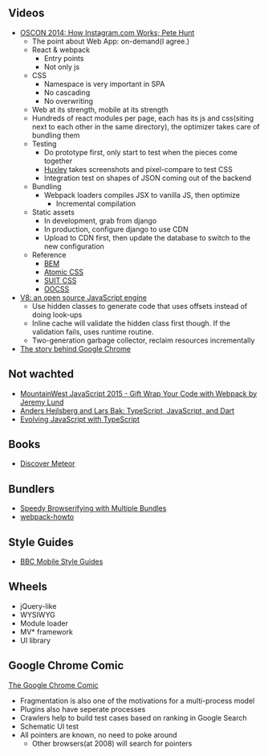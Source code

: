 ## Videos
* [OSCON 2014: How Instagram.com Works; Pete Hunt](https://www.youtube.com/watch?v=VkTCL6Nqm6Y)
  * The point about Web App: on-demand(I agree.)
  * React & webpack
    * Entry points
    * Not only js
  * CSS
    * Namespace is very important in SPA
    * No cascading
    * No overwriting
  * Web at its strength, mobile at its strength
  * Hundreds of react modules per page, each has its js and css(siting next to each other in the same directory), the optimizer takes care of bundling them
  * Testing
    * Do prototype first, only start to test when the pieces come together
    * [Huxley](https://github.com/facebookarchive/huxley) takes screenshots and pixel-compare to test CSS
    * Integration test on shapes of JSON coming out of the backend
  * Bundling
    * Webpack loaders compiles JSX to vanilla JS, then optimize
      * Incremental compilation
  * Static assets
    * In development, grab from django
    * In production, configure django to use CDN
    * Upload to CDN first, then update the database to switch to the new configuration
  * Reference
    * [BEM](https://en.bem.info/)
    * [Atomic CSS](https://www.lucidchart.com/techblog/2014/01/31/atomic-css-tool-set/)
    * [SUIT CSS](https://github.com/suitcss/suit/blob/master/doc/naming-conventions.md)
    * [OOCSS](http://oocss.org/)
* [V8: an open source JavaScript engine ](https://www.youtube.com/watch?v=hWhMKalEicY)
  * Use hidden classes to generate code that uses offsets instead of doing look-ups
  * Inline cache will validate the hidden class first though. If the validation fails, uses runtime routine.
  * Two-generation garbage collector, reclaim resources incrementally
* [The story behind Google Chrome ](https://www.youtube.com/watch?v=JGmO7Oximw8)

## Not wachted
* [MountainWest JavaScript 2015 - Gift Wrap Your Code with Webpack by Jeremy Lund ](https://www.youtube.com/watch?v=ANMN9M9LhNQ)
* [Anders Hejlsberg and Lars Bak: TypeScript, JavaScript, and Dart](https://www.youtube.com/watch?v=5AqbCQuK0gM)
* [Evolving JavaScript with TypeScript ](https://www.youtube.com/watch?v=Ut694dsIa8w)

## Books
* [Discover Meteor](https://book.discovermeteor.com/)

## Bundlers
* [Speedy Browserifying with Multiple Bundles](https://lincolnloop.com/blog/speedy-browserifying-multiple-bundles/)
* [webpack-howto](https://github.com/petehunt/webpack-howto)

## Style Guides
* [BBC Mobile Style Guides](http://downloads.bbc.co.uk/guidelines/mobile_guide_v1.1_compressed.pdf)

## Wheels
* jQuery-like
* WYSIWYG
* Module loader
* MV* framework
* UI library

## Google Chrome Comic
[The Google Chrome Comic](https://www.google.com/googlebooks/chrome/big_00.html)

* Fragmentation is also one of the motivations for a multi-process model
* Plugins also have seperate processes
* Crawlers help to build test cases based on ranking in Google Search
* Schematic UI test
* All pointers are known, no need to poke around
  * Other browsers(at 2008) will search for pointers